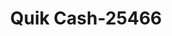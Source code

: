 ---
f_zip-code: 84057
f_state-code: UT
title: Quik Cash-25466
f_phone: 801-431-0599
f_city-only: Orem
f_address: 1145 North State Street Orem
f_location-unique-id: '25466'
slug: quik-cash-25466
updated-on: '2024-05-30T13:46:58.046Z'
created-on: '2024-05-30T13:36:59.803Z'
published-on: '2024-05-30T13:54:32.469Z'
f_city-state: cms/city/orem-ut.md
f_company: cms/company/quik-cash.md
f_state: cms/state/utah.md
layout: '[payday-loan].html'
tags: payday-loan
---